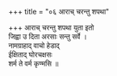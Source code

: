 +++
title = "०६ आराच् चरन्तु शपथा"

+++
आराच् चरन्तु शपथा युता इतो  
जिह्वा उ दिता अरसाः सन्तु सर्वे ।  
नामग्राहाद् वाचो हेडाद्  
ईक्षिताद् घोरचक्षसः  
शर्म ते वर्म कृण्मसि ॥